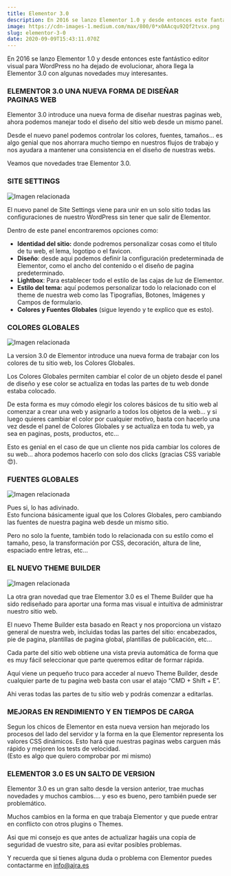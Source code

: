 ```yaml
---
title: Elementor 3.0
description: En 2016 se lanzo Elementor 1.0 y desde entonces este fantástico editor visual para WordPress no ha dejado de evolucionar, ahora llega la…
image: https://cdn-images-1.medium.com/max/800/0*x0AAcqu92Qf2tvsx.png
slug: elementor-3-0
date: 2020-09-09T15:43:11.070Z
---
```


En 2016 se lanzo Elementor 1.0 y desde entonces este fantástico editor visual para WordPress no ha dejado de evolucionar, ahora llega la Elementor 3.0 con algunas novedades muy interesantes.

### ELEMENTOR 3.0 UNA NUEVA FORMA DE DISEÑAR PAGINAS WEB

Elementor 3.0 introduce una nueva forma de diseñar nuestras paginas web, ahora podemos manejar todo el diseño del sitio web desde un mismo panel.

Desde el nuevo panel podemos controlar los colores, fuentes, tamaños… es algo genial que nos ahorrara mucho tiempo en nuestros flujos de trabajo y nos ayudara a mantener una consistencia en el diseño de nuestras webs.

Veamos que novedades trae Elementor 3.0.

### SITE SETTINGS

![Imagen relacionada](https://cdn-images-1.medium.com/max/800/0*R60XBp8YJAf6xYRJ.jpeg)

El nuevo panel de Site Settings viene para unir en un solo sitio todas las configuraciones de nuestro WordPress sin tener que salir de Elementor.

Dentro de este panel encontraremos opciones como:

- **Identidad del sitio:** donde podremos personalizar cosas como el titulo de tu web, el lema, logotipo o el favicon.
- **Diseño**: desde aqui podemos definir la configuración predeterminada de Elementor, como el ancho del contenido o el diseño de pagina predeterminado.
- **Lightbox**: Para establecer todo el estilo de las cajas de luz de Elementor.
- **Estilo del tema:** aquí podemos personalizar todo lo relacionado con el theme de nuestra web como las Tipografías, Botones, Imágenes y Campos de formulario.
- **Colores y Fuentes Globales** (sigue leyendo y te explico que es esto).

### COLORES GLOBALES

![Imagen relacionada](https://cdn-images-1.medium.com/max/800/0*2e6yuTkKfdjtSs1D.jpeg)

La version 3.0 de Elementor introduce una nueva forma de trabajar con los colores de tu sitio web, los Colores Globales.

Los Colores Globales permiten cambiar el color de un objeto desde el panel de diseño y ese color se actualiza en todas las partes de tu web donde estaba colocado.

De esta forma es muy cómodo elegir los colores básicos de tu sitio web al comenzar a crear una web y asignarlo a todos los objetos de la web… y si luego quieres cambiar el color por cualquier motivo, basta con hacerlo una vez desde el panel de Colores Globales y se actualiza en toda tu web, ya sea en paginas, posts, productos, etc…

Esto es genial en el caso de que un cliente nos pida cambiar los colores de su web… ahora podemos hacerlo con solo dos clicks (gracias CSS variable 😍).

### FUENTES GLOBALES

![Imagen relacionada](https://cdn-images-1.medium.com/max/800/0*kdv8V5mIm2HL2JZI.jpeg)

Pues si, lo has adivinado.  
Esto funciona básicamente igual que los Colores Globales, pero cambiando las fuentes de nuestra pagina web desde un mismo sitio.

Pero no solo la fuente, también todo lo relacionada con su estilo como el tamaño, peso, la transformación por CSS, decoración, altura de line, espaciado entre letras, etc…

### EL NUEVO THEME BUILDER

![Imagen relacionada](https://cdn-images-1.medium.com/max/800/0*DMPZX7pCmS9Q16Dq.jpeg)

La otra gran novedad que trae Elementor 3.0 es el Theme Builder que ha sido rediseñado para aportar una forma mas visual e intuitiva de administrar nuestro sitio web.

El nuevo Theme Builder esta basado en React y nos proporciona un vistazo general de nuestra web, incluidas todas las partes del sitio: encabezados, pie de pagina, plantillas de pagina global, plantillas de publicación, etc…

Cada parte del sitio web obtiene una vista previa automática de forma que es muy fácil seleccionar que parte queremos editar de formar rápida.

Aquí viene un pequeño truco para acceder al nuevo Theme Builder, desde cualquier parte de tu pagina web basta con usar el atajo “CMD + Shift + E”.

Ahi veras todas las partes de tu sitio web y podrás comenzar a editarlas.

### MEJORAS EN RENDIMIENTO Y EN TIEMPOS DE CARGA

Segun los chicos de Elementor en esta nueva version han mejorado los procesos del lado del servidor y la forma en la que Elementor representa los valores CSS dinámicos. Esto hará que nuestras paginas webs carguen más rápido y mejoren los tests de velocidad.  
(Esto es algo que quiero comprobar por mi mismo)

### ELEMENTOR 3.0 ES UN SALTO DE VERSION

Elementor 3.0 es un gran salto desde la version anterior, trae muchas novedades y muchos cambios…. y eso es bueno, pero también puede ser problemático.

Muchos cambios en la forma en que trabaja Elementor y que puede entrar en conflicto con otros plugins o Themes.

Asi que mi consejo es que antes de actualizar hagáis una copia de seguridad de vuestro site, para asi evitar posibles problemas.

Y recuerda que si tienes alguna duda o problema con Elementor puedes contactarme en [info@ajra.es](mailto:info@ajra.es)
